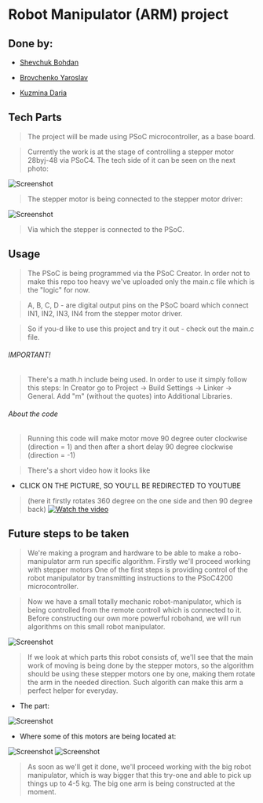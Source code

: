 # Robot Manipulator (ARM) project

## Done by:
* [Shevchuk Bohdan](https://github.com/shevdan)
 
* [Brovchenko Yaroslav](https://github.com/firstgenius)

* [Kuzmina Daria](https://github.com/ivddorrka)

## Tech Parts

> The project will be made using PSoC microcontroller, as a base board. 

> Currently the work is at the stage of controlling a stepper motor 28byj-48 via PSoC4. The tech side of it can be seen on the next photo: 

![Screenshot](img/system.jpg)

> The stepper motor is being connected to the stepper motor driver:

![Screenshot](img/for_stepper.jpg)

> Via which the stepper is connected to the PSoC. 

## Usage

> The PSoC is being programmed via the PSoC Creator. In order not to make this repo too heavy we've uploaded only the main.c file which is the "logic" for now. 

> A, B, C, D - are digital output pins on the PSoC board which connect IN1, IN2, IN3, IN4 from the stepper motor driver.

> So if you-d like to use this project and try it out - check out the main.c file.

###### IMPORTANT!

> There's a math.h include being used. In order to use it simply follow this steps: 
> In Creator go to Project -> Build Settings -> Linker -> General. Add "m" (without the quotes) into Additional Libraries.

###### About the code 

> Running this code will make motor move 90 degree outer clockwise (direction = 1) and then after a short delay 90 degree clockwise (direction = -1)

> There's a short video how it looks like 
* CLICK ON THE PICTURE, SO YOU'LL BE REDIRECTED TO YOUTUBE 
> (here it firstly rotates 360 degree on the one side and then 90 degree back)
[![Watch the video](img/system.jpg)](https://www.youtube.com/watch?v=qU8eceOCC08)


## Future steps to be taken 

> We're making a program and hardware to be able to make a robo-manipulator arm run specific algorithm. Firstly we'll proceed working with stepper motors 
> One of the first steps is providing control of the robot manipulator by transmitting instructions to the PSoC4200 microcontroller.

> Now we have a small totally mechanic robot-manipulator, which is being controlled from the remote controll which is connected to it. Before constructing our own more powerful robohand, we will run algorithms on this small robot manipulator.

![Screenshot](img/full_size.jpg)

> If we look at which parts this robot consists of, we'll see that the main work of moving is being done by the stepper motors, so the algorithm should be using these stepper motors one by one, making them rotate the arm in the needed direction. Such algorith can make this arm a perfect helper for everyday. 

* The part:

![Screenshot](img/parts.jpg)

* Where some of this motors are being located at:

![Screenshot](img/blocks.jpg)
![Screenshot](img/arm_upper.jpg)

> As soon as we'll get it done, we'll proceed working with the big robot manipulator, which is way bigger that this try-one and able to pick up things up to 4-5 kg. The big one arm is being constructed at the moment. 

